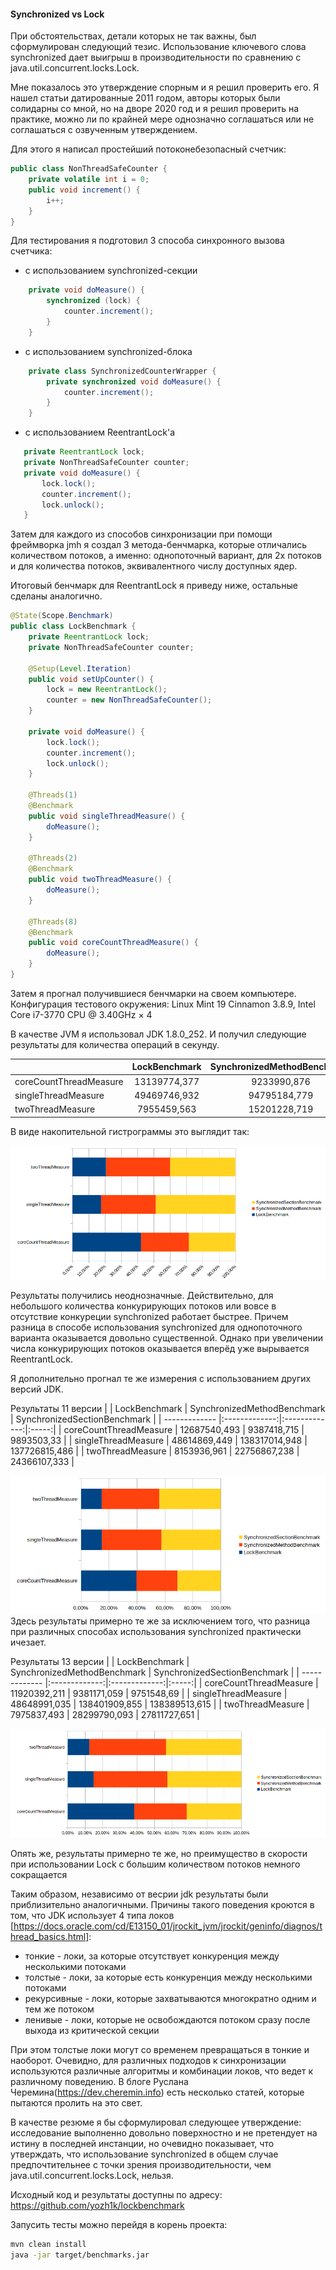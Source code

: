 #### Synchronized vs Lock

При обстоятельствах, детали которых не так важны, был сформулирован следующий тезис. Использование ключевого слова synchronized дает выигрыш в производительности по сравнению с java.util.concurrent.locks.Lock.

Мне показалось это утверждение спорным и я решил проверить его. Я нашел статьи датированные 2011 годом, авторы которых были солидарны со мной, но на дворе 2020 год и я решил проверить на практике, можно ли по крайней мере однозначно соглашаться или не соглашаться с озвученным утверждением.

Для этого я написал простейший потоконебезопасный счетчик:

```java
public class NonThreadSafeCounter {
    private volatile int i = 0;
    public void increment() {
        i++;
    }
}
```

Для тестирования я подготовил 3 способа синхронного вызова счетчика:
* с использованием synchronized-секции
```java
    private void doMeasure() {
        synchronized (lock) {
            counter.increment();
        }
    }
```
* с использованием synchronized-блока
```java
    private class SynchronizedCounterWrapper {
        private synchronized void doMeasure() {
            counter.increment();
        }
    }
```
* с использованием ReentrantLock'а
 ```java
    private ReentrantLock lock;
    private NonThreadSafeCounter counter;
    private void doMeasure() {
        lock.lock();
        counter.increment();
        lock.unlock();
    }
 ```
 Затем для каждого из способов синхронизации при помощи фреймворка jmh я создал 3 метода-бенчмарка, которые отличались количеством потоков, а именно: однопоточный вариант, для 2х потоков и для количества потоков, эквивалентного числу доступных ядер.

 Итоговый бенчмарк для ReentrantLock я приведу ниже, остальные сделаны аналогично.
```java
@State(Scope.Benchmark)
public class LockBenchmark {
    private ReentrantLock lock;
    private NonThreadSafeCounter counter;

    @Setup(Level.Iteration)
    public void setUpCounter() {
        lock = new ReentrantLock();
        counter = new NonThreadSafeCounter();
    }

    private void doMeasure() {
        lock.lock();
        counter.increment();
        lock.unlock();
    }

    @Threads(1)
    @Benchmark
    public void singleThreadMeasure() {
        doMeasure();
    }

    @Threads(2)
    @Benchmark
    public void twoThreadMeasure() {
        doMeasure();
    }

    @Threads(8)
    @Benchmark
    public void coreCountThreadMeasure() {
        doMeasure();
    }
}
```


Затем я прогнал получившиеся бенчмарки на своем компьютере.
Конфигурация тестового окружения: Linux Mint 19 Cinnamon 3.8.9, Intel Core i7-3770 CPU @ 3.40GHz × 4

В качестве JVM я использовал JDK 1.8.0_252. И получил следующие результаты для количества операций в секунду.

| | LockBenchmark	| SynchronizedMethodBenchmark | SynchronizedSectionBenchmark |
| -------------|:---------------:|:-------------:|:-----:|
| coreCountThreadMeasure | 13139774,377 | 9233990,876 | 8895153,208 |
| singleThreadMeasure | 49469746,932 | 94795184,779 | 137784882,204 |
| twoThreadMeasure | 7955459,563 | 15201228,719  | 15421543,665  |

В виде накопительной гистрограммы это выглядит так:

![picture](https://raw.githubusercontent.com/yozh1k/lockbenchmark/master/results/8/8.png)

Результаты получились неоднозначные. Действительно, для небольшого количества конкурирующих потоков или вовсе в отсутствие  конкуреции synchronized работает быстрее. Причем разница в способе использования synchronized для однопоточного варианта оказывается довольно существенной. Однако при увеличении числа конкурирующих потоков оказывается вперёд уже вырывается ReentrantLock.

Я дополнительно прогнал те же измерения с использованием других версий JDK.

Результаты 11 версии
| | LockBenchmark	| SynchronizedMethodBenchmark | SynchronizedSectionBenchmark |
| ------------- |:-------------:|:-------------:|:-----:|
| coreCountThreadMeasure | 12687540,493 | 9387418,715 | 9893503,33 |
| singleThreadMeasure | 48614869,449  | 138317014,948 | 137726815,486 |
| twoThreadMeasure | 8153936,961  | 22756867,238 | 24366107,333 |

![picture](https://raw.githubusercontent.com/yozh1k/lockbenchmark/master/results/11/11.png)
Здесь результаты примерно те же за исключением того, что разница при различных способах использования synchronized практически ичезает.

Результаты 13 версии
| | LockBenchmark	| SynchronizedMethodBenchmark | SynchronizedSectionBenchmark |
| ------------- |:-------------:|:-------------:|:-----:|
| coreCountThreadMeasure | 11920392,211 | 9381171,059 | 9751548,69 |
| singleThreadMeasure | 48648991,035  | 138401909,855 | 138389513,615 |
| twoThreadMeasure | 7975837,493  | 28299790,093 | 27811727,651 |

![picture](https://raw.githubusercontent.com/yozh1k/lockbenchmark/master/results/13/13.png)

Опять же, результаты примерно те же, но преимущество в скорости при использовании Lock с большим
количеством потоков немного сокращается

Таким образом, независимо от весрии jdk результаты были приблизительно аналогичными. Причины такого поведения кроются в том, что JDK использует 4 типа локов [https://docs.oracle.com/cd/E13150_01/jrockit_jvm/jrockit/geninfo/diagnos/thread_basics.html]:
* тонкие - локи, за которые отсутствует конкуренция между несколькими потоками
* толстые  - локи, за которые есть конкуренция между несколькими потоками
* рекурсивные  - локи, которые захватываются многократно одним и тем же потоком
* ленивые - локи, которые не освобождаются потоком сразу после выхода из критической секции

При этом толстые локи могут со временем превращаться в тонкие и наоборот. Очевидно, для различных подходов к синхронизации  используются различные алгоритмы и комбинации локов, что ведет к различному поведению. В блоге Руслана Черемина(https://dev.cheremin.info) есть несколько статей, которые пытаются пролить на это свет.

В качестве резюме я бы сформулировал следующее утверждение: исследование выполненно довольно поверхностно и не претендует на истину в последней инстанции, но очевидно показывает, что утверждать, что использование synchronized в общем случае предпочтительнее с точки зрения производительности, чем java.util.concurrent.locks.Lock, нельзя.

Исходный код и результаты доступны по адресу: https://github.com/yozh1k/lockbenchmark

Запусить тесты можно перейдя в корень проекта:

```bash
mvn clean install
java -jar target/benchmarks.jar

```
